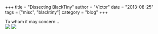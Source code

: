 +++
title = "Dissecting BlackTiny"
author = "Victor"
date = "2013-08-25"
tags = ["misc", "blacktiny"]
category = "blog"
+++

To whom it may concern&#8230;  
![](/posts/img/2013/7b418d46a87358e107b82be9e7140ba4.jpg) 
![](/posts/img/2013/333bc0483fe3272aec286723926277a5.jpg)
